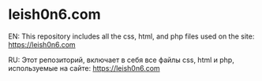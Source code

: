 # leish0n6.com
EN: This repository includes all the css, html, and php files used on the site: https://leish0n6.com

RU: Этот репозиторий, включает в себя все файлы css, html и php, используемые на сайте: https://leish0n6.com
